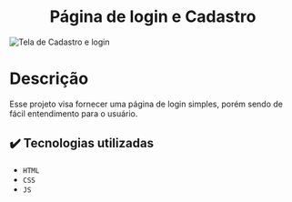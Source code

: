 <h1 align="center">Página de login e Cadastro</h1> 

![Tela de Cadastro e login](https://github.com/user-attachments/assets/98892199-0104-4379-bcc0-0e718e6daf35)

<h1>Descrição</h1>
<p>Esse projeto visa fornecer uma página de login simples, porém sendo de fácil entendimento para o usuário.</p>

## ✔️ Tecnologias utilizadas

- ``HTML``
- ``CSS``
- ``JS``

